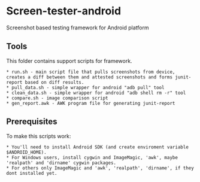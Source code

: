 Screen-tester-android
=====================

Screenshot based testing framework for Android platform

Tools
-----

This folder contains support scripts for framework.

	* run.sh - main script file that pulls screenshots from device, creates a diff between them and attested screenshots and forms junit-report based on diff results.
	* pull_data.sh - simple wrapper for android "adb pull" tool
	* clean_data.sh - simple wrapper for android "adb shell rm -r" tool
	* compare.sh - image comparison script
	* gen_report.awk - AWK program file for generating junit-report

Prerequisites
-------------

To make this scripts work:

	* You'll need to install Android SDK (and create enviroment variable $ANDROID_HOME).
	* For Windows users, install cygwin and ImageMagic, 'awk', maybe 'realpath' and 'dirname' cygwin packages.
	* For others only ImageMagic and 'awk', 'realpath', 'dirname', if they dont installed yet. 
